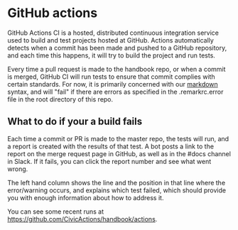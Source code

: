 # GitHub actions

GitHub Actions CI is a hosted, distributed continuous integration service used to build and test projects hosted at GitHub. Actions automatically detects when a commit has been made and pushed to a GitHub repository, and each time this happens, it will try to build the project and run tests.

Every time a pull request is made to the handbook repo, or when a commit is merged, GitHub CI will run tests to ensure that commit complies with certain standards. For now, it is primarily concerned with our [markdown](markdown.md) syntax, and will "fail" if there are errors as specified in the .remarkrc.error file in the root directory of this repo.

## What to do if your a build fails

Each time a commit or PR is made to the master repo, the tests will run, and a report is created with the results of that test. A bot posts a link to the report on the merge request page in GitHub, as well as in the #docs channel in Slack. If it fails, you can click the report number and see what went wrong.

The left hand column shows the line and the position in that line where the error/warning occurs, and explains which test failed, which should provide you with enough information about how to address it.

You can see some recent runs at <https://github.com/CivicActions/handbook/actions>.
